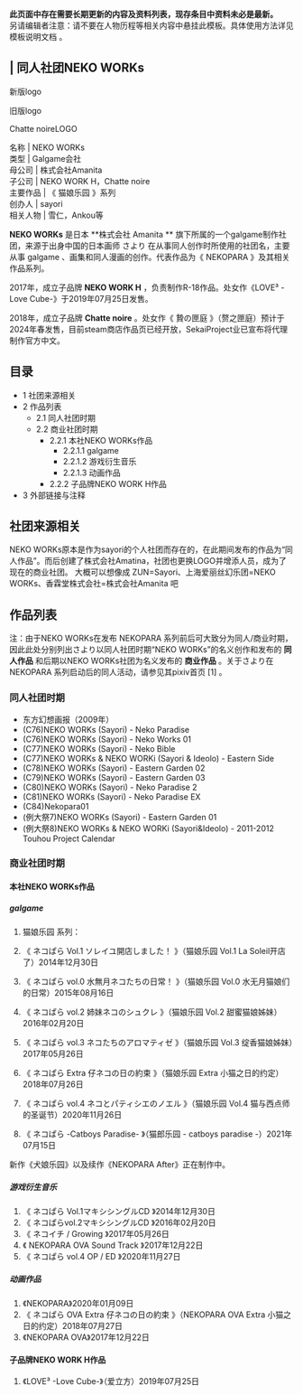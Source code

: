 **此页面中存在需要长期更新的内容及资料列表，现存条目中资料未必是最新。**  
另请编辑者注意：请不要在人物历程等相关内容中悬挂此模板。具体使用方法详见  模板说明文档  。

|  同人社团NEKO WORKs  
---  
  
新版logo

旧版logo

Chatte noireLOGO  
  
名称  |  NEKO WORKs   
类型  |  Galgame会社   
母公司  |  株式会社Amanita   
子公司  |  NEKO WORK H，Chatte noire   
主要作品  |  《  猫娘乐园  》系列   
创办人  |  sayori   
相关人物  |  雪仁，Ankou等   
  
**NEKO WORKs** 是日本 **株式会社 Amanita  ** 旗下所属的一个galgame制作社团，来源于出身中国的日本画师  さより
在从事同人创作时所使用的社团名，主要从事  galgame  、画集和同人漫画的创作。代表作品为《  NEKOPARA  》及其相关作品系列。

2017年，成立子品牌 **NEKO WORK H** ，负责制作R-18作品。处女作《LOVE³ -Love Cube-》于2019年07月25日发售。

2018年，成立子品牌 **Chatte noire** 。处女作《  贄の匣庭
》（赘之匣庭）预计于2024年春发售，目前steam商店作品页已经开放，SekaiProject业已宣布将代理制作官方中文。

##  目录

  * 1  社团来源相关 
  * 2  作品列表 
    * 2.1  同人社团时期 
    * 2.2  商业社团时期 
      * 2.2.1  本社NEKO WORKs作品 
        * 2.2.1.1  galgame 
        * 2.2.1.2  游戏衍生音乐 
        * 2.2.1.3  动画作品 
      * 2.2.2  子品牌NEKO WORK H作品 
  * 3  外部链接与注释 

##  社团来源相关

NEKO
WORKs原本是作为sayori的个人社团而存在的，在此期间发布的作品为“同人作品”。而后创建了株式会社Amatina，社团也更换LOGO并增添人员，成为了现在的商业社团。
大概可以想像成 ZUN=Sayori、上海爱丽丝幻乐团=NEKO WORKs、香霖堂株式会社=株式会社Amanita 吧

##  作品列表

注：由于NEKO WORKs在发布  NEKOPARA  系列前后可大致分为同人/商业时期，因此此处分别列出さより以同人社团时期“NEKO
WORKs”的名义创作和发布的 **同人作品** 和后期以NEKO WORKs社团为名义发布的 **商业作品** 。关于さより在 NEKOPARA
系列启动后的同人活动，请参见其pixiv首页  [1]  。

###  同人社团时期

  * 东方幻想画报（2009年） 
  * (C76)NEKO WORKs (Sayori) - Neko Paradise 
  * (C76)NEKO WORKs (Sayori) - Neko Works 01 
  * (C77)NEKO WORKs (Sayori) - Neko Bible 
  * (C77)NEKO WORKs & NEKO WORKi (Sayori & Ideolo) - Eastern Side 
  * (C78)NEKO WORKs (Sayori) - Eastern Garden 02 
  * (C79)NEKO WORKs (Sayori) - Eastern Garden 03 
  * (C80)NEKO WORKs (Sayori) - Neko Paradise 2 
  * (C81)NEKO WORKs (Sayori) - Neko Paradise EX 
  * (C84)Nekopara01 
  * (例大祭7)NEKO WORKs (Sayori) - Eastern Garden 01 
  * (例大祭8)NEKO WORKs & NEKO WORKi (Sayori&Ideolo) - 2011-2012 Touhou Project Calendar 

###  商业社团时期

####  本社NEKO WORKs作品

#####  galgame

  1. 猫娘乐园  系列： 

    

  1. 《  ネコぱら Vol.1 ソレイユ開店しました！  》（猫娘乐园 Vol.1 La Soleil开店了）2014年12月30日 
  2. 《  ネコぱら vol.0 水無月ネコたちの日常！  》（猫娘乐园 Vol.0 水无月猫娘们的日常）2015年08月16日 
  3. 《  ネコぱら vol.2 姉妹ネコのシュクレ  》（猫娘乐园 Vol.2 甜蜜猫娘姊妹）2016年02月20日 
  4. 《  ネコぱら vol.3 ネコたちのアロマティゼ  》（猫娘乐园 Vol.3 绽香猫娘姊妹）2017年05月26日 
  5. 《  ネコぱら Extra 仔ネコの日の約束  》（猫娘乐园 Extra 小猫之日的约定）2018年07月26日 
  6. 《  ネコぱら vol.4 ネコとパティシエのノエル  》（猫娘乐园 Vol.4 猫与西点师的圣诞节）2020年11月26日 
  7. 《  ネコぱら -Catboys Paradise-  》（猫郎乐园 - catboys paradise -）2021年07月15日 

新作《犬娘乐园》以及续作《NEKOPARA After》正在制作中。

#####  游戏衍生音乐

  1. 《  ネコぱら Vol.1マキシシングルCD  》2014年12月30日 
  2. 《  ネコぱらvol.2マキシシングルCD  》2016年02月20日 
  3. 《  ネコイチ / Growing  》2017年05月26日 
  4. 《  NEKOPARA OVA Sound Track  》2017年12月22日 
  5. 《  ネコぱら vol.4 OP / ED  》2020年11月27日 

#####  动画作品

  1. 《NEKOPARA》2020年01月09日 
  2. 《  ネコぱら OVA Extra 仔ネコの日の約束  》（NEKOPARA OVA Extra 小猫之日的约定）2018年07月27日 
  3. 《NEKOPARA OVA》2017年12月22日 

####  子品牌NEKO WORK H作品

  1. 《LOVE³ -Love Cube-》（爱立方）2019年07月25日 